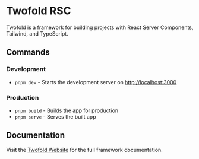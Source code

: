 # Twofold RSC

Twofold is a framework for building projects with React Server Components, Tailwind, and TypeScript.

## Commands

### Development

- `pnpm dev` - Starts the development server on [http://localhost:3000](http://localhost:3000)

### Production

- `pnpm build` - Builds the app for production
- `pnpm serve` - Serves the built app

## Documentation

Visit the [Twofold Website](https://twofoldframework.com/) for the full framework documentation.
